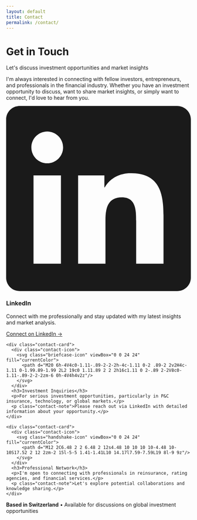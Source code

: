 ```yaml
---
layout: default
title: Contact
permalink: /contact/
---
```


<div class="contact-hero">
  <div class="contact-hero-content">
    <h1>Get in Touch</h1>
    <p class="contact-subtitle">Let's discuss investment opportunities and market insights</p>
  </div>
</div>

<div class="contact-content">
  <div class="contact-intro">
    <p>I'm always interested in connecting with fellow investors, entrepreneurs, and professionals in the financial industry. Whether you have an investment opportunity to discuss, want to share market insights, or simply want to connect, I'd love to hear from you.</p>
  </div>

  <div class="contact-methods">
    <div class="contact-card">
      <div class="contact-icon">
        <svg class="linkedin-icon" viewBox="0 0 24 24" fill="currentColor">
          <path d="M20.447 20.452h-3.554v-5.569c0-1.328-.027-3.037-1.852-3.037-1.853 0-2.136 1.445-2.136 2.939v5.667H9.351V9h3.414v1.561h.046c.477-.9 1.637-1.85 3.37-1.85 3.601 0 4.267 2.37 4.267 5.455v6.286zM5.337 7.433c-1.144 0-2.063-.926-2.063-2.065 0-1.138.92-2.063 2.063-2.063 1.14 0 2.064.925 2.064 2.063 0 1.139-.925 2.065-2.064 2.065zm1.782 13.019H3.555V9h3.564v11.452zM22.225 0H1.771C.792 0 0 .774 0 1.729v20.542C0 23.227.792 24 1.771 24h20.451C23.2 24 24 23.227 24 22.271V1.729C24 .774 23.2 0 22.222 0h.003z"/>
        </svg>
      </div>
      <h3>LinkedIn</h3>
      <p>Connect with me professionally and stay updated with my latest insights and market analysis.</p>
      <a href="https://ch.linkedin.com/in/mariya-messerli-1049aa219" target="_blank" rel="noopener noreferrer" class="contact-link">
        Connect on LinkedIn →
      </a>
    </div>

    <div class="contact-card">
      <div class="contact-icon">
        <svg class="briefcase-icon" viewBox="0 0 24 24" fill="currentColor">
          <path d="M20 6h-4V4c0-1.11-.89-2-2-2h-4c-1.11 0-2 .89-2 2v2H4c-1.11 0-1.99.89-1.99 2L2 19c0 1.11.89 2 2 2h16c1.11 0 2-.89 2-2V8c0-1.11-.89-2-2-2zm-6 0h-4V4h4v2z"/>
        </svg>
      </div>
      <h3>Investment Inquiries</h3>
      <p>For serious investment opportunities, particularly in P&C insurance, technology, or global markets.</p>
      <p class="contact-note">Please reach out via LinkedIn with detailed information about your opportunity.</p>
    </div>

    <div class="contact-card">
      <div class="contact-icon">
        <svg class="handshake-icon" viewBox="0 0 24 24" fill="currentColor">
          <path d="M12 2C6.48 2 2 6.48 2 12s4.48 10 10 10 10-4.48 10-10S17.52 2 12 2zm-2 15l-5-5 1.41-1.41L10 14.17l7.59-7.59L19 8l-9 9z"/>
        </svg>
      </div>
      <h3>Professional Network</h3>
      <p>I'm open to connecting with professionals in reinsurance, rating agencies, and financial services.</p>
      <p class="contact-note">Let's explore potential collaborations and knowledge sharing.</p>
    </div>
  </div>

  <div class="contact-footer">
    <p><strong>Based in Switzerland</strong> • Available for discussions on global investment opportunities</p>
  </div>
</div>